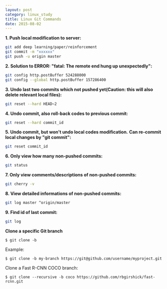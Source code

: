 ```yaml
---
layout: post
category: linux_study
title: Linux Git Commands
date: 2015-08-02
---
```


**1. Push local modification to server:**

```bash
git add deep learning/paper/reinforcement
git commit -m "xxxxxx"
git push -u origin master
```

**2. Solution to ERROR: "fatal: The remote end hung up unexpectedly":**

```bash
git config http.postBuffer 524288000
git config --global http.postBuffer 157286400
```

**3. Undo last two commits which not pushed yet(Caution: this will also delete relevant local files):**

```bash
git reset --hard HEAD~2
```

**4. Undo commit, also roll-back codes to previous commit:**

```bash
git reset --hard commit_id
```

**5. Undo commit, but won't undo local codes modification.**
**Can re-commit local changes by "git commit":**

```bash
git reset commit_id
```

**6. Only view how many non-pushed commits:**

```bash
git status
```

**7. Only view comments/descriptions of non-pushed commits:**

```bash
git cherry -v
```

**8. View detailed informations of non-pushed commits:**

```bash
git log master ^origin/master
```

**9. Find id of last commit:**

```bash
git log
```

**Clone a specific Git branch**

<pre class="terminal"><code>$ git clone -b <branch> <remote_repo></code></pre>

Example:

<pre class="terminal"><code>$ git clone -b my-branch https://git@github.com/username/myproject.git</code></pre>

Clone a Fast R-CNN COCO branch:

<pre class="terminal"><code>$ git clone --recursive -b coco https://github.com/rbgirshick/fast-rcnn.git</code></pre>
